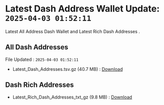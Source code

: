 # Latest Dash Address Wallet Update: `2025-04-03 01:52:11`

Latest All Address Dash Wallet and Latest Rich Dash Addresses .

## All Dash Addresses

File Updated : `2025-04-03 01:52:11`

- Latest_Dash_Addresses.tsv.gz (40.7 MB) : [Download](https://github.com/Pymmdrza/Rich-Address-Wallet/releases/tag/Dash)

## Dash Rich Addresses

- Latest_Rich_Dash_Addresses_txt_gz (9.8 MB) : [Download](https://github.com/Pymmdrza/Rich-Address-Wallet/releases/tag/Dash)
